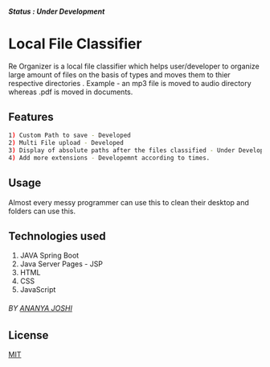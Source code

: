 ##### Status : Under Development

# Local File Classifier

Re Organizer is a local file classifier which helps user/developer to organize large amount of files on the basis of types and moves them to thier respective directories . Example - an mp3 file is moved to audio directory whereas .pdf is moved in documents.

## Features

```bash
1) Custom Path to save - Developed
2) Multi File upload - Developed
3) Display of absolute paths after the files classified - Under Development
4) Add more extensions - Developemnt according to times.
```

## Usage

Almost every messy programmer can use this to clean their desktop and folders can use this.

## Technologies used

1. JAVA Spring Boot
2. Java Server Pages - JSP
3. HTML
4. CSS
5. JavaScript

###### BY [ANANYA JOSHI](https://linkedin.com/in/ananya-joshi)

## License

[MIT](https://choosealicense.com/licenses/mit/)
